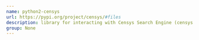 ```yaml
---
name: python2-censys
url: https://pypi.org/project/censys/#files
description: library for interacting with Censys Search Engine (censys.io). URL : https://pypi.org/project/censys/#files Groups : None
group: None
---
```

